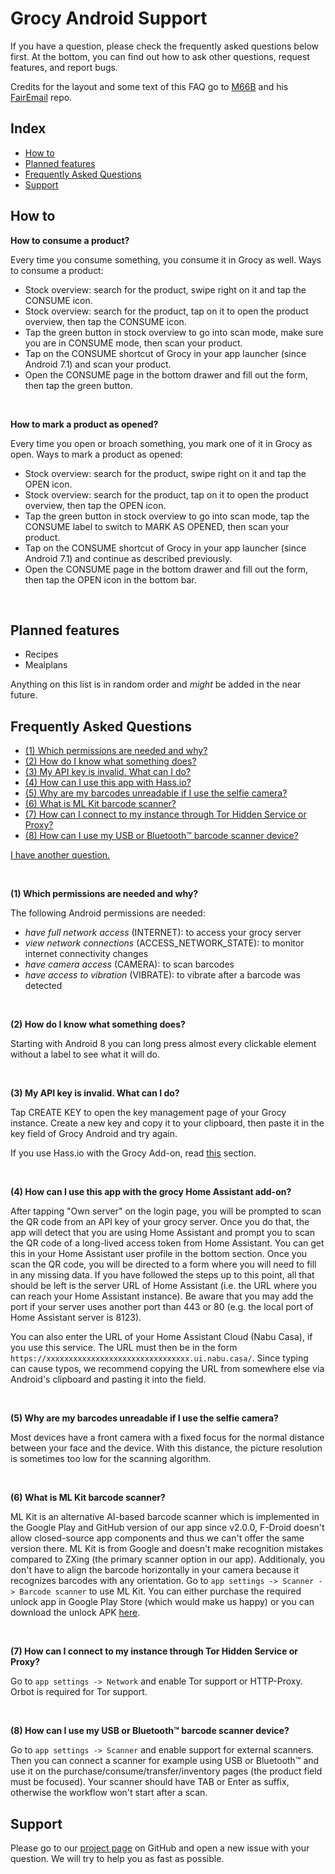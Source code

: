 <a name="pagetop"></a>
# Grocy Android Support

If you have a question, please check the frequently asked questions below first.
At the bottom, you can find out how to ask other questions, request features, and report bugs.

Credits for the layout and some text of this FAQ go to [M66B](https://github.com/M66B) and his [FairEmail](https://github.com/M66B/FairEmail) repo.

## Index

* [How to](https://github.com/patzly/grocy-android/blob/master/FAQ.md#user-content-howto)
* [Planned features](https://github.com/patzly/grocy-android/blob/master/FAQ.md#user-content-planned-features)
* [Frequently Asked Questions](https://github.com/patzly/grocy-android/blob/master/FAQ.md#user-content-frequently-asked-questions)
* [Support](https://github.com/patzly/grocy-android/blob/master/FAQ.md#user-content-support)

<a name="howto"></a>

## How to

<a name="howto-consume"></a>
**How to consume a product?**

Every time you consume something, you consume it in Grocy as well.
Ways to consume a product:

- Stock overview: search for the product, swipe right on it and tap the CONSUME icon.
- Stock overview: search for the product, tap on it to open the product overview, then tap the CONSUME icon.
- Tap the green button in stock overview to go into scan mode, make sure you are in CONSUME mode, then scan your product.
- Tap on the CONSUME shortcut of Grocy in your app launcher (since Android 7.1) and scan your product.
- Open the CONSUME page in the bottom drawer and fill out the form, then tap the green button.

<br />

<a name="howto-open"></a>
**How to mark a product as opened?**

Every time you open or broach something, you mark one of it in Grocy as open.
Ways to mark a product as opened:

- Stock overview: search for the product, swipe right on it and tap the OPEN icon.
- Stock overview: search for the product, tap on it to open the product overview, then tap the OPEN icon.
- Tap the green button in stock overview to go into scan mode, tap the CONSUME label to switch to MARK AS OPENED, then scan your product.
- Tap on the CONSUME shortcut of Grocy in your app launcher (since Android 7.1) and continue as described previously.
- Open the CONSUME page in the bottom drawer and fill out the form, then tap the OPEN icon in the bottom bar.

<br />

## Planned features

* Recipes
* Mealplans

Anything on this list is in random order and *might* be added in the near future.

## Frequently Asked Questions

* [(1) Which permissions are needed and why?](https://github.com/patzly/grocy-android/blob/master/FAQ.md#user-content-faq1)
* [(2) How do I know what something does?](https://github.com/patzly/grocy-android/blob/master/FAQ.md#user-content-faq2)
* [(3) My API key is invalid. What can I do?](https://github.com/patzly/grocy-android/blob/master/FAQ.md#user-content-faq3)
* [(4) How can I use this app with Hass.io?](https://github.com/patzly/grocy-android/blob/master/FAQ.md#user-content-faq4)
* [(5) Why are my barcodes unreadable if I use the selfie camera?](https://github.com/patzly/grocy-android/blob/master/FAQ.md#user-content-faq5)
* [(6) What is ML Kit barcode scanner?](https://github.com/patzly/grocy-android/blob/master/FAQ.md#user-content-faq6)
* [(7) How can I connect to my instance through Tor Hidden Service or Proxy?](https://github.com/patzly/grocy-android/blob/master/FAQ.md#user-content-faq7)
* [(8) How can I use my USB or Bluetooth™ barcode scanner device?](https://github.com/patzly/grocy-android/blob/master/FAQ.md#user-content-faq8)

[I have another question.](https://github.com/patzly/grocy-android/blob/master/FAQ.md#user-content-support)

<br />

<a name="faq1"></a>
**(1) Which permissions are needed and why?**

The following Android permissions are needed:

* *have full network access* (INTERNET): to access your grocy server
* *view network connections* (ACCESS_NETWORK_STATE): to monitor internet connectivity changes
* *have camera access* (CAMERA): to scan barcodes
* *have access to vibration* (VIBRATE): to vibrate after a barcode was detected

<br />

<a name="faq2"></a>
**(2) How do I know what something does?**

Starting with Android 8 you can long press almost every clickable element without a label to see what it will do.

<br />

<a name="faq3"></a>
**(3) My API key is invalid. What can I do?**

Tap CREATE KEY to open the key management page of your Grocy instance.
Create a new key and copy it to your clipboard, then paste it in the key field of Grocy Android and try again.

If you use Hass.io with the Grocy Add-on, read [this](https://github.com/patzly/grocy-android/blob/master/FAQ.md#user-content-faq4) section.

<br />

<a name="faq4"></a>
**(4) How can I use this app with the grocy Home Assistant add-on?**

After tapping "Own server" on the login page, you will be prompted to scan the QR code from an API key of your grocy server. Once you do that, the app will detect that you are using Home Assistant and prompt you to scan the QR code of a long-lived access token from Home Assistant. You can get this in your Home Assistant user profile in the bottom section. Once you scan the QR code, you will be directed to a form where you will need to fill in any missing data. If you have followed the steps up to this point, all that should be left is the server URL of Home Assistant (i.e. the URL where you can reach your Home Assistant instance). Be aware that you may add the port if your server uses another port than 443 or 80 (e.g. the local port of Home Assistant server is 8123).
  
You can also enter the URL of your Home Assistant Cloud (Nabu Casa), if you use this service. The URL must then be in the form `https://xxxxxxxxxxxxxxxxxxxxxxxxxxxxxxxx.ui.nabu.casa/`. Since typing can cause typos, we recommend copying the URL from somewhere else via Android's clipboard and pasting it into the field.

<br />

<a name="faq5"></a>
**(5) Why are my barcodes unreadable if I use the selfie camera?**

Most devices have a front camera with a fixed focus for the normal distance between your face and the device.
With this distance, the picture resolution is sometimes too low for the scanning algorithm.

<br />

<a name="faq6"></a>
**(6) What is ML Kit barcode scanner?**

ML Kit is an alternative AI-based barcode scanner which is implemented in the Google Play and GitHub version of our app since v2.0.0, F-Droid doesn't allow closed-source app components and thus we can't offer the same version there. ML Kit is from Google and doesn't make recognition mistakes compared to ZXing (the primary scanner option in our app). Additionaly, you don't have to align the barcode horizontally in your camera because it recognizes barcodes with any orientation. Go to `app settings -> Scanner -> Barcode scanner` to use ML Kit. You can either purchase the required unlock app in Google Play Store (which would make us happy) or you can download the unlock APK [here](https://github.com/patzly/grocy-android-unlock).

<br />

<a name="faq7"></a>
**(7) How can I connect to my instance through Tor Hidden Service or Proxy?**

Go to `app settings -> Network` and enable Tor support or HTTP-Proxy. Orbot is required for Tor support.

<br />

<a name="faq8"></a>
**(8) How can I use my USB or Bluetooth™ barcode scanner device?**

Go to `app settings -> Scanner` and enable support for external scanners. Then you can connect a scanner for example using USB or Bluetooth™ and use it on the purchase/consume/transfer/inventory pages (the product field must be focused). Your scanner should have TAB or Enter as suffix, otherwise the workflow won't start after a scan.

## Support

Please go to our [project page](https://github.com/patzly/grocy-android) on GitHub and open a new issue with your question.
We will try to help you as fast as possible.
